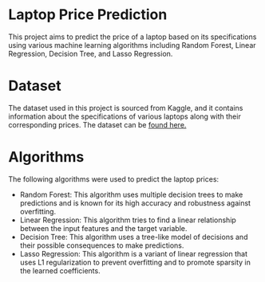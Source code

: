 # Laptop Price Prediction

This project aims to predict the price of a laptop based on its specifications using various machine learning algorithms including Random Forest, Linear Regression, Decision Tree, and Lasso Regression.

# Dataset

The dataset used in this project is sourced from Kaggle, and it contains information about the specifications of various laptops along with their corresponding prices. The dataset can be [found here.](https://www.kaggle.com/datasets/muhammetvarl/laptop-price)

# Algorithms
The following algorithms were used to predict the laptop prices:
+ Random Forest: This algorithm uses multiple decision trees to make predictions and is known for its high accuracy and robustness against overfitting.
+ Linear Regression: This algorithm tries to find a linear relationship between the input features and the target variable.
+ Decision Tree: This algorithm uses a tree-like model of decisions and their possible consequences to make predictions.
+ Lasso Regression: This algorithm is a variant of linear regression that uses L1 regularization to prevent overfitting and to promote sparsity in the learned coefficients.
